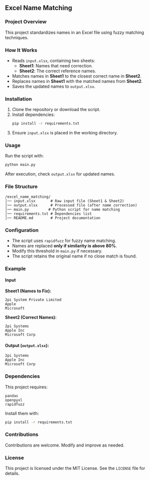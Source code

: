 ## Excel Name Matching

### Project Overview
This project standardizes names in an Excel file using fuzzy matching techniques.

### How It Works
- Reads `input.xlsx`, containing two sheets:
  - **Sheet1**: Names that need correction.
  - **Sheet2**: The correct reference names.
- Matches names in **Sheet1** to the closest correct name in **Sheet2**.
- Replaces names in **Sheet1** with the matched names from **Sheet2**.
- Saves the updated names to `output.xlsx`.

### Installation
1. Clone the repository or download the script.
2. Install dependencies:
   ```bash
   pip install -r requirements.txt
   ```
3. Ensure `input.xlsx` is placed in the working directory.

### Usage
Run the script with:
```bash
python main.py
```
After execution, check `output.xlsx` for updated names.

### File Structure
```
/excel_name_matching/
│── input.xlsx       # Raw input file (Sheet1 & Sheet2)
│── output.xlsx      # Processed file (after name correction)
│── main.py         # Python script for name matching
│── requirements.txt # Dependencies list
│── README.md        # Project documentation
```

### Configuration
- The script uses `rapidfuzz` for fuzzy name matching.
- Names are replaced **only if similarity is above 80%**.
- Modify this threshold in `main.py` if necessary.
- The script retains the original name if no close match is found.

### Example
#### Input
**Sheet1 (Names to Fix):**
```
2pi System Private Limited
Apple
Microsoft
```
**Sheet2 (Correct Names):**
```
2pi Systems
Apple Inc
Microsoft Corp
```

#### Output (`output.xlsx`):
```
2pi Systems
Apple Inc
Microsoft Corp
```

### Dependencies
This project requires:
```
pandas
openpyxl
rapidfuzz
```
Install them with:
```bash
pip install -r requirements.txt
```

### Contributions
Contributions are welcome. Modify and improve as needed.

### License
This project is licensed under the MIT License. See the `LICENSE` file for details.